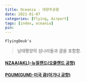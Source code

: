 ```yaml
---
title: Oceania - 대양주공항
date: 2021-01-07
categories: [Flying, Airport]
tags: [index, oceania]
pin:
---
```


`FlyingDeuk's`
>남태평양의 섬나라들과 괌을 포함함. <br>

#### [NZAA(AKL)-뉴질랜드(오클랜드 공항)](/posts/NZAA-AKL/)

#### [PGUM(GUM)-미국 괌(아가나 공항)](/posts/PGUM-GUM/)
